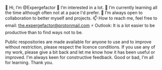 👋 Hi, I’m @Expergefactor
👀 I’m interested in a lot.
🌱 I’m currently learning all the time although often not at a pace I'd prefer.
💞️ I’m always open to collaboration to better myself and projects.
📫 How to reach me, feel free to email: the.expergefactor@protonmail.com
⚡ Outlook: It is a lot easier to be productive than to find ways not to be.

Public respositories are made available for anyone to use and to improve without restriction, please respect the licence conditions. If you use any of my work, please give a bit back and let me know how it has been useful or improved. I'm always keen for constructive feedback. Good or bad, I'm all for learning. Thank you.
